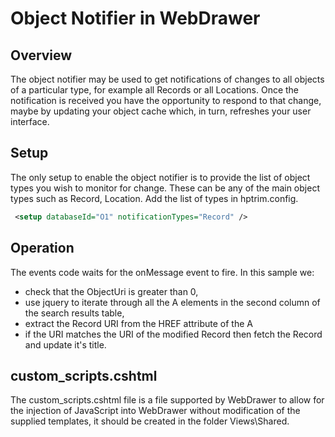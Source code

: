 # Object Notifier in WebDrawer

## Overview
The object notifier may be used to get notifications of changes to all objects of a particular type, for example all Records or all Locations.  Once the notification is received you have the opportunity to respond to that change, maybe by updating your object cache which, in turn, refreshes your user interface.

## Setup
The only setup to enable the object notifier is to provide the list of object types you wish to monitor for change. These can be any of the main object types such as Record, Location. Add the list of types in hptrim.config.

```xml
 <setup databaseId="O1" notificationTypes="Record" />
```

## Operation
The events code waits for the onMessage event to fire.  In this sample we:
 * check that the ObjectUri is greater than 0,
 * use jquery to iterate through all the A elements in the second column of the search results table,
 * extract the Record URI from the HREF attribute of the A
 * if the URI matches the URI of the modified Record then fetch the Record and update it's title.
 
## custom_scripts.cshtml
The custom_scripts.cshtml file is a file supported by WebDrawer to allow for the injection of JavaScript into WebDrawer without modification of the supplied templates, it should be created in the folder Views\Shared. 